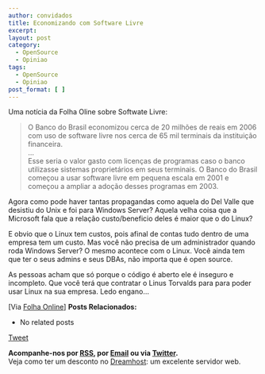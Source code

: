 ```yaml
---
author: convidados
title: Economizando com Software Livre
excerpt:
layout: post
category:
  - OpenSource
  - Opiniao
tags:
  - OpenSource
  - Opiniao
post_format: [ ]
---
```

Uma notícia da Folha Oline sobre Softwate Livre:

> O Banco do Brasil economizou cerca de 20 milhões de reais em 2006 com uso de software livre nos cerca de 65 mil terminais da instituição financeira.  
> …  
> Esse seria o valor gasto com licenças de programas caso o banco utilizasse sistemas proprietários em seus terminais. O Banco do Brasil começou a usar software livre em pequena escala em 2001 e começou a ampliar a adoção desses programas em 2003.

Agora como pode haver tantas propagandas como aquela do Del Valle que desistiu do Unix e foi para Windows Server? Aquela velha coisa que a Microsoft fala que a relação custo/beneficio deles é maior que o do Linux?

E obvio que o Linux tem custos, pois afinal de contas tudo dentro de uma empresa tem um custo. Mas você não precisa de um administrador quando roda Windows Server? O mesmo acontece com o Linux. Você ainda tem que ter o seus admins e seus DBAs, não importa que é open source.

As pessoas acham que só porque o código é aberto ele é inseguro e incompleto. Que você terá que contratar o Linus Torvalds para para poder usar Linux na sua empresa. Ledo engano…

[Via [Folha Online][1]] 
**Posts Relacionados:** 
*   No related posts



[Tweet][2] 





**Acompanhe-nos por [ RSS][3], por [Email][4] ou via [Twitter][5].**  
Veja como ter um desconto no [Dreamhost][6]: um excelente servidor web.

 [1]: http://www1.folha.uol.com.br/folha/informatica/ult124u21711.shtml "Banco do Brasil economiza R$ 20 mi com software livre"
 [2]: https://twitter.com/share
 [3]: http://feeds.feedburner.com/VidaGeek
 [4]: http://feedburner.google.com/fb/a/mailverify?uri=VidaGeek&loc=pt_BR
 [5]: http://twitter.com/blogvidageek
 [6]: http://vidageek.net/dreamhost/
